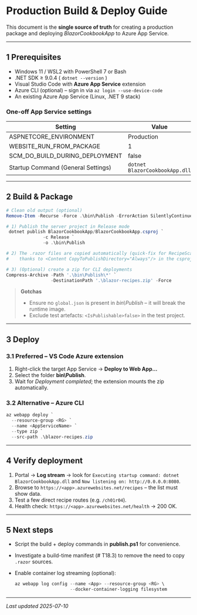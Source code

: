 # Production Build & Deploy Guide

This document is the **single source of truth** for creating a production
package and deploying *BlazorCookbookApp* to Azure App Service.

---

## 1  Prerequisites

* Windows 11 / WSL2 with PowerShell 7 or Bash
* .NET SDK ≥ 9.0.4 ( `dotnet --version` )
* Visual Studio Code with **Azure App Service** extension
* Azure CLI (optional) – sign in via `az login --use-device-code`
* An existing Azure App Service (Linux, .NET 9 stack)

### One-off App Service settings

| Setting                            | Value                          |
| ---------------------------------- | ------------------------------ |
| ASPNETCORE_ENVIRONMENT             | Production                     |
| WEBSITE_RUN_FROM_PACKAGE           | 1                              |
| SCM_DO_BUILD_DURING_DEPLOYMENT     | false                          |
| Startup Command (General Settings) | `dotnet BlazorCookbookApp.dll` |

---

## 2  Build & Package

```powershell
# Clean old output (optional)
Remove-Item -Recurse -Force .\bin\Publish -ErrorAction SilentlyContinue

# 1) Publish the server project in Release mode
 dotnet publish BlazorCookbookApp/BlazorCookbookApp.csproj `
              -c Release `
              -o .\bin\Publish

# 2) The .razor files are copied automatically (quick-fix for RecipeScanner)
#    thanks to <Content CopyToPublishDirectory="Always"/> in the csproj.

# 3) (Optional) create a zip for CLI deployments
Compress-Archive -Path '.\bin\Publish\*' `
                 -DestinationPath '.\blazor-recipes.zip' -Force
```

> **Gotchas**
> * Ensure no `global.json` is present in *bin\Publish* – it will break the
>   runtime image.
> * Exclude test artefacts: `<IsPublishable>false>` in the test project.

---

## 3  Deploy

### 3.1 Preferred – VS Code Azure extension

1. Right-click the target App Service → **Deploy to Web App…**
2. Select the folder **bin\Publish**.
3. Wait for *Deployment completed*; the extension mounts the zip automatically.

### 3.2 Alternative – Azure CLI

```powershell
az webapp deploy `
  --resource-group <RG> `
  --name <AppServiceName> `
  --type zip `
  --src-path .\blazor-recipes.zip
```

---

## 4  Verify deployment

1. Portal → **Log stream** → look for
   `Executing startup command: dotnet BlazorCookbookApp.dll` and
   `Now listening on: http://0.0.0.0:8080`.
2. Browse to `https://<app>.azurewebsites.net/recipes` – the list must show data.
3. Test a few direct recipe routes (e.g. `/ch01r04`).
4. Health check: `https://<app>.azurewebsites.net/health` → 200 OK.

---

## 5  Next steps

* Script the build + deploy commands in **publish.ps1** for convenience.
* Investigate a build-time manifest (# T18.3) to remove the need to copy
  `.razor` sources.
* Enable container log streaming (optional):

  ```powershell
  az webapp log config --name <App> --resource-group <RG> \
                       --docker-container-logging filesystem
  ```

---

_Last updated 2025-07-10_ 